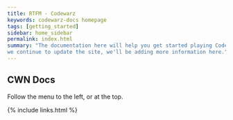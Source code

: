 ```yaml
---
title: RTFM - Codewarz
keywords: codewarz-docs homepage
tags: [getting_started]
sidebar: home_sidebar
permalink: index.html
summary: "The documentation here will help you get started playing Codewarz. As
we continue to update the site, we'll be adding more information here."
---
```


## CWN Docs

Follow the menu to the left, or at the top.

{% include links.html %}
